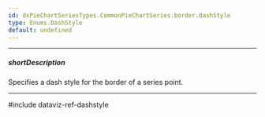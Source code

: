 ```yaml
---
id: dxPieChartSeriesTypes.CommonPieChartSeries.border.dashStyle
type: Enums.DashStyle
default: undefined
---
```

---
##### shortDescription
Specifies a dash style for the border of a series point.

---
#include dataviz-ref-dashstyle
